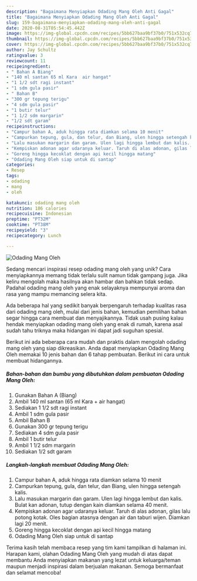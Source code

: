```yaml
---
description: "Bagaimana Menyiapkan Odading Mang Oleh Anti Gagal"
title: "Bagaimana Menyiapkan Odading Mang Oleh Anti Gagal"
slug: 159-bagaimana-menyiapkan-odading-mang-oleh-anti-gagal
date: 2020-08-31T05:54:45.442Z
image: https://img-global.cpcdn.com/recipes/5bb627baa9bf37b0/751x532cq70/odading-mang-oleh-foto-resep-utama.jpg
thumbnail: https://img-global.cpcdn.com/recipes/5bb627baa9bf37b0/751x532cq70/odading-mang-oleh-foto-resep-utama.jpg
cover: https://img-global.cpcdn.com/recipes/5bb627baa9bf37b0/751x532cq70/odading-mang-oleh-foto-resep-utama.jpg
author: Jay Schultz
ratingvalue: 3
reviewcount: 11
recipeingredient:
- " Bahan A Biang"
- "140 ml santan 65 ml Kara  air hangat"
- "1 1/2 sdt ragi instant"
- "1 sdm gula pasir"
- " Bahan B"
- "300 gr tepung terigu"
- "4 sdm gula pasir"
- "1 butir telur"
- "1 1/2 sdm margarin"
- "1/2 sdt garam"
recipeinstructions:
- "Campur bahan A, aduk hingga rata diamkan selama 10 menit"
- "Campurkan tepung, gula, dan telur, dan Biang, ulen hingga setengah kalis."
- "Lalu masukan margarin dan garam. Ulen lagi hingga lembut dan kalis. Bulat kan adonan, tutup dengan kain diamkan selama 40 menit."
- "Kempiskan adonan agar udaranya keluar. Taruh di alas adonan, gilas lalu potong kotak. Oles bagian atasnya dengan air dan taburi wijen. Diamkan lagi 20 menit."
- "Goreng hingga kecoklat dengan api kecil hingga matang"
- "Odading Mang Oleh siap untuk di santap"
categories:
- Resep
tags:
- odading
- mang
- oleh

katakunci: odading mang oleh 
nutrition: 186 calories
recipecuisine: Indonesian
preptime: "PT32M"
cooktime: "PT38M"
recipeyield: "3"
recipecategory: Lunch

---
```



![Odading Mang Oleh](https://img-global.cpcdn.com/recipes/5bb627baa9bf37b0/751x532cq70/odading-mang-oleh-foto-resep-utama.jpg)

Sedang mencari inspirasi resep odading mang oleh yang unik? Cara menyiapkannya memang tidak terlalu sulit namun tidak gampang juga. Jika keliru mengolah maka hasilnya akan hambar dan bahkan tidak sedap. Padahal odading mang oleh yang enak selayaknya mempunyai aroma dan rasa yang mampu memancing selera kita.



Ada beberapa hal yang sedikit banyak berpengaruh terhadap kualitas rasa dari odading mang oleh, mulai dari jenis bahan, kemudian pemilihan bahan segar hingga cara membuat dan menyajikannya. Tidak usah pusing kalau hendak menyiapkan odading mang oleh yang enak di rumah, karena asal sudah tahu triknya maka hidangan ini dapat jadi suguhan spesial.


Berikut ini ada beberapa cara mudah dan praktis dalam mengolah odading mang oleh yang siap dikreasikan. Anda dapat menyiapkan Odading Mang Oleh memakai 10 jenis bahan dan 6 tahap pembuatan. Berikut ini cara untuk membuat hidangannya.

<!--inarticleads1-->

##### Bahan-bahan dan bumbu yang dibutuhkan dalam pembuatan Odading Mang Oleh:

1. Gunakan  Bahan A (Biang)
1. Ambil 140 ml santan (65 ml Kara + air hangat)
1. Sediakan 1 1/2 sdt ragi instant
1. Ambil 1 sdm gula pasir
1. Ambil  Bahan B
1. Gunakan 300 gr tepung terigu
1. Sediakan 4 sdm gula pasir
1. Ambil 1 butir telur
1. Ambil 1 1/2 sdm margarin
1. Sediakan 1/2 sdt garam




<!--inarticleads2-->

##### Langkah-langkah membuat Odading Mang Oleh:

1. Campur bahan A, aduk hingga rata diamkan selama 10 menit
1. Campurkan tepung, gula, dan telur, dan Biang, ulen hingga setengah kalis.
1. Lalu masukan margarin dan garam. Ulen lagi hingga lembut dan kalis. Bulat kan adonan, tutup dengan kain diamkan selama 40 menit.
1. Kempiskan adonan agar udaranya keluar. Taruh di alas adonan, gilas lalu potong kotak. Oles bagian atasnya dengan air dan taburi wijen. Diamkan lagi 20 menit.
1. Goreng hingga kecoklat dengan api kecil hingga matang
1. Odading Mang Oleh siap untuk di santap




Terima kasih telah membaca resep yang tim kami tampilkan di halaman ini. Harapan kami, olahan Odading Mang Oleh yang mudah di atas dapat membantu Anda menyiapkan makanan yang lezat untuk keluarga/teman maupun menjadi inspirasi dalam berjualan makanan. Semoga bermanfaat dan selamat mencoba!
